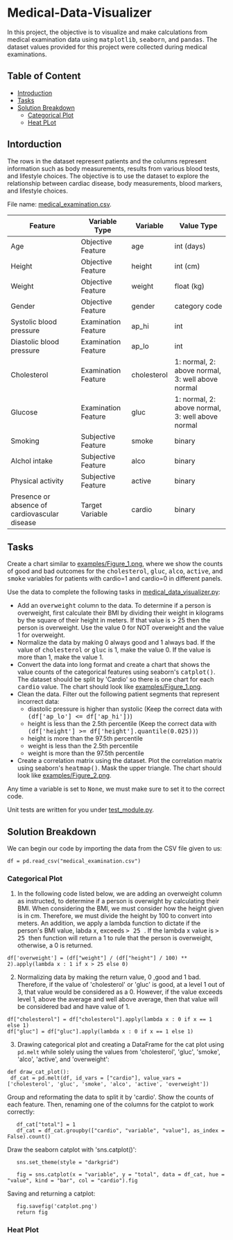 # Medical-Data-Visualizer

In this project, the objective is to visualize and make calculations from medical examination data using <kbd>matplotlib</kbd>, <kbd>seaborn</kbd>, and <kbd>pandas</kbd>. The dataset values provided for this project were collected during medical examinations.

## Table of Content
* [Introduction](#intro)
* [Tasks](#task)
* [Solution Breakdown](#sol)
  * [Categorical Plot](#cat)
  * [Heat PLot](#heat)

## Intorduction <a name="intro"></a>

The rows in the dataset represent patients and the columns represent information such as body measurements, results from various blood tests, and lifestyle choices. The objective is to use the dataset to explore the relationship between cardiac disease, body measurements, blood markers, and lifestyle choices.

File name: [medical_examination.csv](medical_examination.csv).

| Feature | Variable Type | Variable | Value Type |
|---|---|---|---|
| Age | Objective Feature | age | int (days) |
| Height | Objective Feature | height | int (cm) |
| Weight | Objective Feature | weight | float (kg) |
| Gender | Objective Feature | gender | category code |
| Systolic blood pressure | Examination Feature | ap_hi | int |
| Diastolic blood pressure | Examination Feature | ap_lo | int |
| Cholesterol | Examination Feature | cholesterol | 1: normal, 2: above normal, 3: well above normal |
| Glucose | Examination Feature | gluc | 1: normal, 2: above normal, 3: well above normal |
| Smoking | Subjective Feature | smoke | binary |
| Alchol intake | Subjective Feature | alco | binary |
| Physical activity | Subjective Feature | active | binary |
| Presence or absence of cardiovascular disease | Target Variable | cardio | binary |

## Tasks <a name="task"></a>

Create a chart similar to [examples/Figure_1.png](https://github.com/abarriebee/Medical-Data-Visualizer/blob/091ebc90d12d61f7a648208ea501b0b7e5f645f0/examples/Figure_1%20(1).png), where we show the counts of good and bad outcomes for the <kbd>cholesterol</kbd>, <kbd>gluc</kbd>, <kbd>alco</kbd>, <kbd>active</kbd>, and <kbd>smoke</kbd> variables for patients with cardio=1 and cardio=0 in different panels.

Use the data to complete the following tasks in [medical_data_visualizer.py](medical_data_visualizer.py):

* Add an <kbd>overweight</kbd> column to the data. To determine if a person is overweight, first calculate their BMI by dividing their weight in kilograms by the square of their height in meters. If that value is > 25 then the person is overweight. Use the value 0 for NOT overweight and the value 1 for overweight.
* Normalize the data by making 0 always good and 1 always bad. If the value of <kbd>cholesterol</kbd> or <kbd>gluc</kbd> is 1, make the value 0. If the value is more than 1, make the value 1.
* Convert the data into long format and create a chart that shows the value counts of the categorical features using seaborn's <kbd>catplot()</kbd>. The dataset should be split by 'Cardio' so there is one chart for each <kbd>cardio</kbd> value. The chart should look like [examples/Figure_1.png](https://github.com/abarriebee/Medical-Data-Visualizer/blob/091ebc90d12d61f7a648208ea501b0b7e5f645f0/examples/Figure_1%20(1).png).
* Clean the data. Filter out the following patient segments that represent incorrect data:
  * diastolic pressure is higher than systolic (Keep the correct data with <kbd>(df['ap_lo'] <= df['ap_hi'])</kbd>)
  * height is less than the 2.5th percentile (Keep the correct data with <kbd>(df['height'] >= df['height'].quantile(0.025))</kbd>)
  * height is more than the 97.5th percentile
  * weight is less than the 2.5th percentile
  * weight is more than the 97.5th percentile
* Create a correlation matrix using the dataset. Plot the correlation matrix using seaborn's <kbd>heatmap()</kbd>. Mask the upper triangle. The chart should look like [examples/Figure_2.png](https://github.com/abarriebee/Medical-Data-Visualizer/blob/091ebc90d12d61f7a648208ea501b0b7e5f645f0/examples/Figure_2%20(1).png).

Any time a variable is set to <kbd>None</kbd>, we must make sure to set it to the correct code.

Unit tests are written for you under [test_module.py](test_module.py).
 
 ## Solution Breakdown <a name="sol"></a>
 
 We can begin our code by importing the data from the CSV file given to us:
 
 ```
 df = pd.read_csv("medical_examination.csv")
 ```
 ### Categorical Plot <a name="cat"> </a>
 
 1. In the following code listed below, we are adding an overweight column as instructed, to determine if a person is overwight by calculating their BMI. When considering the BMI, we must consider how the height given is in cm. Therefore, we must divide the height by 100 to convert into meters. An addition, we apply a lambda function to dictate if the person's BMI value, labda x,  exceeds <kbd> > 25 </kbd>. If the lambda x value is <kbd> > 25 </kbd> then function will return a 1 to rule that the person is overweight, otherwise, a 0 is returned.
 
 ```
 df['overweight'] = (df["weight"] / (df["height"] / 100) ** 2).apply(lambda x : 1 if x > 25 else 0)
 ```
 
2. Normalizing data by making the return value, 0 ,good and 1 bad. Therefore, if the value of 'cholesterol' or 'gluc' is good, at a level 1 out of 3, that value would be considered as a 0. However, if the value exceeds level 1, above the average and well above average, then that value will be considered bad and have value of 1.
 ```
df["cholesterol"] = df["cholesterol"].apply(lambda x : 0 if x == 1 else 1)
df["gluc"] = df["gluc"].apply(lambda x : 0 if x == 1 else 1)
 ```
3. Drawing categorical plot and creating a DataFrame for the cat plot using `pd.melt` while solely using the values from 'cholesterol', 'gluc', 'smoke', 'alco', 'active', and 'overweight':
```
def draw_cat_plot():
 df_cat = pd.melt(df, id_vars = ["cardio"], value_vars = ['cholesterol', 'gluc', 'smoke', 'alco', 'active', 'overweight'])

```
Group and reformating the data to split it by 'cardio'. Show the counts of each feature. Then, renaming one of the columns for the catplot to work correctly:
 ```
    df_cat["total"] = 1
    df_cat = df_cat.groupby(["cardio", "variable", "value"], as_index = False).count()
 ```
 
 Draw the seaborn catplot with 'sns.catplot()':
 ```
    sns.set_theme(style = "darkgrid")

    fig = sns.catplot(x = "variable", y = "total", data = df_cat, hue = "value", kind = "bar", col = "cardio").fig
 ```
 
 Saving and returning a catplot:
 ```
    fig.savefig('catplot.png')
    return fig
 ```
 ### Heat Plot <a name="heat"></a>
